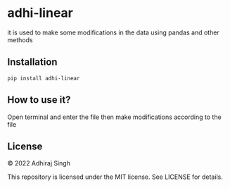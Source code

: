 # adhi-linear
it is used to make some modifications in the data using pandas and other methods

## Installation
```pip install adhi-linear```

## How to use it?
Open terminal and enter the file then make modifications according to the file

## License

© 2022 Adhiraj Singh

This repository is licensed under the MIT license. See LICENSE for details.
